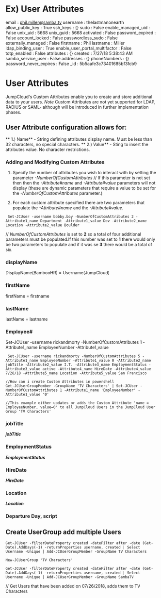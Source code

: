 # Ex) User Attributes
email                          : phil.miller@samba.tv
username                       : thelastmanonearth
allow_public_key               : True
ssh_keys                       : {}
sudo                           : False
enable_managed_uid             : False
unix_uid                       : 5668
unix_guid                      : 5668
activated                      : False
password_expired               : False
account_locked                 : False
passwordless_sudo              : False
externally_managed             : False
firstname                      : Phil
lastname                       : Miller
ldap_binding_user              : True
enable_user_portal_multifactor : False
totp_enabled                   : False
attributes                     : {}
created                        : 7/27/18 5:38:43 AM
samba_service_user             : False
addresses                      : {}
phoneNumbers                   : {}
password_never_expires         : False
_id                            : 5b5aafe3c73401685bf3fcb9



# User Attributes
  JumpCloud's Custom Attributes enable you to create and store additional data to your users. 
  *Note* Custom Attributes are not yet supported for LDAP, RADIUS or SAML- although will be introduced in further       implementation phases.

## User Attribute configuration allows for:
   ** 1.) Name** - String defining attributes display name. Must be less than 32 characters, no special characters.
   ** 2.) Value** - Sting to insert the attributes value. No character restrictions. 
    
### Adding and Modifying Custom Attributes
   1. Specify the number of attributes you wish to interact with by setting the parameter _-NumberOfCustomAttributes_
      // If this parameter is not set then then the _-Attribute#name_ and _-Attribute#value_ parameters will not display (these are dynamic parameters that require a value to be set for the _-NumberOfCustomAttributes_ parameter.)
      
   2. For each custom attribute specified there are two parameters that populate the  _-Attribute#name_ and the _-Attribute#value_. 
   
     Set-JCUser -username bobby.boy -NumberOfCustomAttributes 2 -Attribute1_name Department -Attribute1_value Dev -Attribute2_name Location -Attribute2_value Boulder
   
   // _NumberOfCustomAttributes_ is set to **2** so a total of four additional parameters must be populated.If this number was set to **1** there would only be two parameters to populate and if it was se **3** there would be a total of six.
   
  ### displayName
  DisplayName(BambooHR) = Username(JumpCloud)

### firstName
  firstName = firstname

### lastName
 lastName = lastname
    
### Employee#
 Set-JCUser -username rickandmorty -NumberOfCustomAttributes 1 -Attribute1_name EmployeeNumber -Attribute1_value 
 
     Set-JCUser -username rickandmorty -NumberOfCustomAttributes 5 -Attribute1_name EmployeeNumber -Attribute1_value 0 -Attribute2_name jobTitle -Attribute2_value I.T. -Attribute3_name EmploymentStatus -Attribute3_value active -Attribute4_name HireDate -Attribute4_value 7/28/18 -Attribute5_name Location -Attribute5_value San Francisco 
    
    //How can i create Custom Attributes in powershell
    Get-JCUserGroupMember -GroupName 'TV Characters' | Set-JCUser -NumberOfCustomAttributes 1 -Attribute1_name 'EmployeeNumber' -Attribute1_value '0'
    
    //This example either updates or adds the Custom Attribute 'name = EmployeeNumber, value=0' to all JumpCloud Users in the JumpCloud User Group 'TV Characters'
    
     
### jobTitle
  *__jobTitle__* 

### EmploymentStatus
  *__EmploymentStatus__*

### HireDate
  *__HireDate__*

### Location
  *__Location__*
  
### Departure Day, script

## Create UserGroup add multiple Users
    Get-JCUser -filterDateProperty created -dateFilter after -date (Get-Date).AddDays(-1) -returnProperties username, created | Select Username -Unique | Add-JCUserGroupMember -GroupName TV Characters
    
    New-JCUserGroup 'TV Characters'
    
    Get-JCUser -filterDateProperty created -dateFilter after -date (Get-Date).AddDays(-1) -returnProperties username, created | Select Username -Unique | Add-JCUserGroupMember -GroupName SambaTV   
   // Get Users that have been added on 07/26/2018, adds them to TV Characters 
